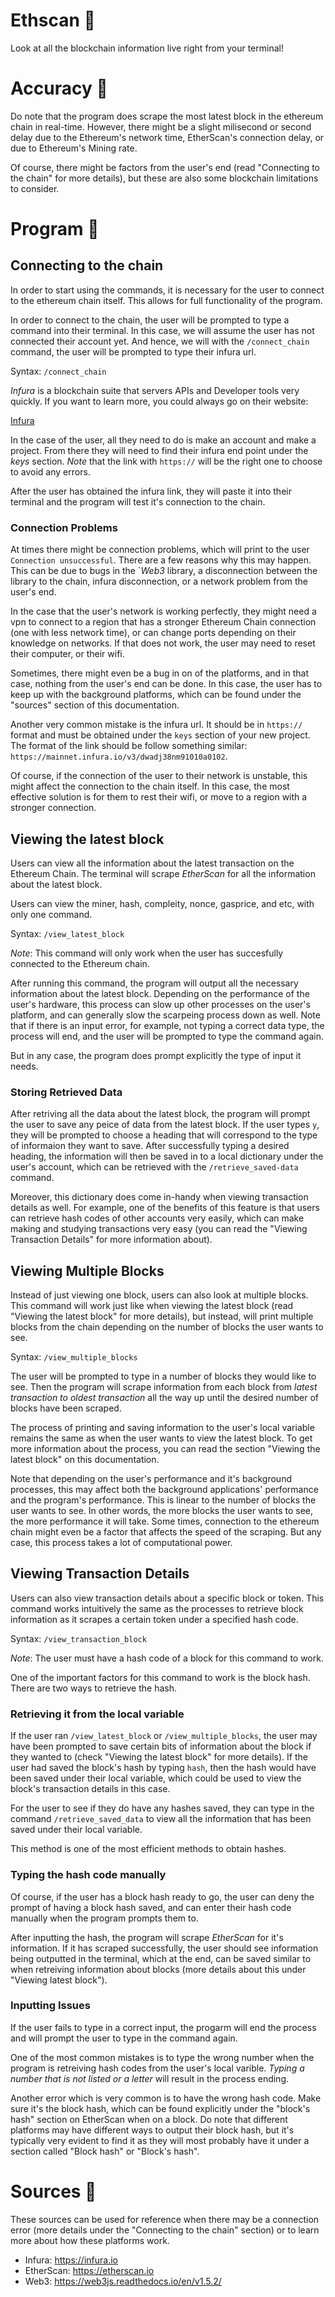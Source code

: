 # Ethscan 💎

Look at all the blockchain information live right from your terminal! 


# Accuracy 🎯

Do note that the program does scrape the most latest block in the ethereum chain in real-time. However, there might be a slight milisecond or second delay due to the Ethereum's network time, EtherScan's connection delay, or due to Ethereum's Mining rate. 

Of course, there might be factors from the user's end (read "Connecting to the chain" for more details), but these are also some blockchain limitations to consider. 


# Program 🔮

## Connecting to the chain 

In order to start using the commands, it is necessary for the user to connect to the ethereum chain itself. This allows for full functionality of the program. 

In order to connect to the chain, the user will be prompted to type a command into their terminal. In this case, we will assume the user has not connected their account yet. And hence, we will with the `/connect_chain` command, the user will be prompted to type their infura url. 

Syntax: `/connect_chain`

*Infura* is a blockchain suite that servers APIs and Developer tools very quickly. If you want to learn more, you could always go on their website:

<a href="https://infura.io">Infura</a>

In the case of the user, all they need to do is make an account and make a project. From there they will need to find their infura end point under the *keys* section. *Note* that the link with `https://` will be the right one to choose to avoid any errors.

After the user has obtained the infura link, they will paste it into their terminal and the program will test it's connection to the chain. 

### Connection Problems

At times there might be connection problems, which will print to the user `Connection unsuccessful`. There are a few reasons why this may happen. This can be due to bugs in the `*Web3* library, a disconnection between the library to the chain, infura disconnection, or a network problem from the user's end. 


In the case that the user's network is working perfectly, they might need a vpn to connect to a region that has a stronger Ethereum Chain connection (one with less network time), or can change ports depending on their knowledge on networks. If that does not work, the user may need to reset their computer, or their wifi.

Sometimes, there might even be a bug in on of the platforms, and in that case, nothing from the user's end can be done. In this case, the user has to keep up with the background platforms, which can be found under the "sources" section of this documentation.

Another very common mistake is the infura url. It should be in `https://` format and must be obtained under the `keys` section of your new project. The format of the link should be follow something similar: `https://mainnet.infura.io/v3/dwadj38nm91010a0102`. 

Of course, if the connection of the user to their network is unstable, this might affect the connection to the chain itself. In this case, the most effective solution is for them to rest their wifi, or move to a region with a stronger connection.

## Viewing the latest block

Users can view all the information about the latest transaction on the Ethereum Chain. The terminal will scrape *EtherScan* for all the information about the latest block. 

Users can view the miner, hash, compleity, nonce, gasprice, and etc, with only one command.

Syntax: `/view_latest_block`

*Note*: This command will only work when the user has succesfully connected to the Ethereum chain.

After running this command, the program will output all the necessary information about the latest block. Depending on the performance of the user's hardware, this process can slow up other processes on the user's platform, and can generally slow the scarpeing process down as well. Note that if there is an input error, for example, not typing a correct data type, the process will end, and the user will be prompted to type the command again.

But in any case, the program does prompt explicitly the type of input it needs.

### Storing Retrieved Data 

After retriving all the data about the latest block, the program will prompt the user to save any peice of data from the latest block. If the user types `y`, they will be prompted to choose a heading that will correspond to the type of informaion they want to save. After successfully typing a desired heading, the information will then be saved in to a local dictionary under the user's account, which can be retrieved with the `/retrieve_saved-data` command. 

Moreover, this dictionary does come in-handy when viewing transaction details as well. For example, one of the benefits of this feature is that users can retrieve hash codes of other accounts very easily, which can make making and studying transactions very easy (you can read the "Viewing Transaction Details" for more information about).

## Viewing Multiple Blocks 

Instead of just viewing one block, users can also look at multiple blocks. This command will work just like when viewing the latest block (read "Viewing the latest block" for more details), but instead, will print multiple blocks from the chain depending on the number of blocks the user wants to see.

Syntax: `/view_multiple_blocks`

The user will be prompted to type in a number of blocks they would like to see. Then the program will scrape information from each block from *latest transaction to oldest transaction* all the way up until the desired number of blocks have been scraped. 

The process of printing and saving information to the user's local variable remains the same as when the user wants to view the latest block. To get more information about the process, you can read the section "Viewing the latest block" on this documentation.

Note that depending on the user's performance and it's background processes, this may affect both the background applications' performance and the program's performance. This is linear to the number of blocks the user wants to see. In other words, the more blocks the user wants to see, the more performance it will take. Some times, connection to the ethereum chain might even be a factor that affects the speed of the scraping. But any case, this process takes a lot of computational power. 

## Viewing Transaction Details

Users can also view transaction details about a specific block or token. This command works intuitively the same as the processes to retrieve block information as it scrapes a certain token under a specified hash code.

Syntax: `/view_transaction_block`

*Note*: The user must have a hash code of a block for this command to work.

One of the important factors for this command to work is the block hash. There are two ways to retrieve the hash.

### Retrieving it from the local variable 

If the user ran `/view_latest_block` or `/view_multiple_blocks`, the user may have been prompted to save certain bits of information about the block if they wanted to (check "Viewing the latest block" for more details). If the user had saved the block's hash by typing `hash`, then the hash would have been saved under their local variable, which could be used to view the block's transaction details in this case. 
    
For the user to see if they do have any hashes saved, they can type in the command `/retrieve_saved_data` to view all the information that has been saved under their local variable.

This method is one of the most efficient methods to obtain hashes.


### Typing the hash code manually

Of course, if the user has a block hash ready to go, the user can deny the prompt of having a block hash saved, and can enter their hash code manually when the program prompts them to.

After inputting the hash, the program will scrape *EtherScan* for it's information. If it has scraped successfully, the user should see information being outputted in the terminal, which at the end, can be saved similar to when retreiving information about blocks (more details about this under "Viewing latest block").

### Inputting Issues

If the user fails to type in a correct input, the progarm will end the process and will prompt the user to type in the command again.

One of the most common mistakes is to type the wrong number when the program is retreiving hash codes from the user's local varible. *Typing a number that is not listed or a letter* will result in the process ending. 

Another error which is very common is to have the wrong hash code. Make sure it's the block hash, which can be found explicitly under the "block's hash" section on EtherScan when on a block. Do note that different platforms may have different ways to output their block hash, but it's typically very evident to find it as they will most probably have it under a section called "Block hash" or "Block's hash".


# Sources 📝

These sources can be used for reference when there may be a connection error (more details under the "Connecting to the chain" section) or to learn more about how these platforms work.

 - Infura: https://infura.io
 - EtherScan: https://etherscan.io
 - Web3: https://web3js.readthedocs.io/en/v1.5.2/
